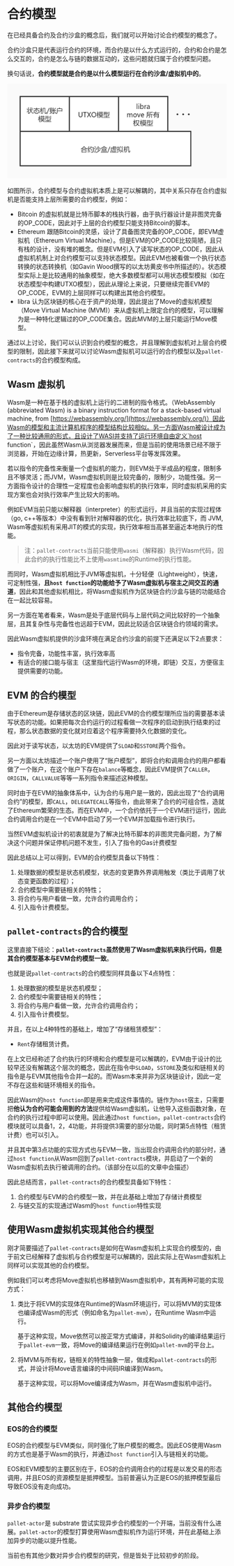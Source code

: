 # 合约模型
在已经具备合约及合约沙盒的概念后，我们就可以开始讨论合约模型的概念了。

合约沙盒只是代表运行合约的环境，而合约是以什么方式运行的，合约和合约是怎么交互的，合约是怎么与链的数据互动的，这些问题就归属于合约模型问题。

换句话说，**合约模型就是合约是以什么模型运行在合约沙盒/虚拟机中的**。

![](./imgs/model.jpg)

如图所示，合约模型与合约虚拟机本质上是可以解耦的，其中关系只存在合约虚拟机是否能支持上层所需要的合约模型，例如：

* Bitcoin 的虚拟机就是比特币脚本的栈执行器，由于执行器设计是非图灵完备的OP_CODE，因此对于上层的合约模型只能支持Bitcoin的脚本。
* Ethereum 跟随Bitcoin的灵感，设计了具备图灵完备的OP_CODE，即EVM虚拟机（Ethereum Virtual Machine）。但是EVM的OP_CODE比较简陋，且只有栈的设计，没有堆的概念。但是EVM引入了读写状态的OP_CODE，因此从虚拟机机制上对合约模型可以支持状态模型。因此EVM也被看做一个执行状态转换的状态转换机（如Gavin Wood撰写的以太坊黄皮书中所描述的）。状态模型实际上是比较通用的抽象模型，绝大多数模型都可以用状态模型模拟（如在状态模型中构建UTXO模型），因此从理论上来说，只要继续完善EVM的OP_CODE，EVM的上层同样可以构建出其他合约模型。
* libra 认为区块链的核心在于资产的处理，因此提出了Move的虚拟机模型（Move Virtual Machine (MVM)）来从虚拟机上限定合约的模型，可以理解为是一种特化逻辑过的OP_CODE集合。因此MVM的上层只能运行Move模型。

通过以上讨论，我们可以认识到合约模型的概念，并且理解到虚拟机对上层合约模型的限制，因此接下来就可以讨论Wasm虚拟机可以运行的合约模型以及`pallet-contracts`的合约模型构成。

## Wasm 虚拟机
Wasm是一种在基于栈的虚拟机上运行的二进制的指令格式。（WebAssembly (abbreviated Wasm) is a binary instruction format for a stack-based virtual machine, from [https://webassembly.org/](https://webassembly.org/)）因此Wasm的模型和主流计算机程序的模型结构比较相似。另一方面Wasm被设计成为了一种比较通用的形式，且设计了WASI并支持了运行环境自由定义`host function`，因此虽然Wasm从浏览器发展而来，但是当前的使用场景已经不限于浏览器，开始在边缘计算，热更新，Serverless平台等发挥效果。

若以指令的完备性来衡量一个虚拟机的能力，则EVM处于半成品的程度，限制多且不够灵活；而JVM，Wasm虚拟机则是比较完备的，限制少，功能性强。另一方面指令设计的合理性一定程度也会影响虚拟机的执行效率，同时虚拟机采用的实现方案也会对执行效率产生比较大的影响。

例如EVM当前只能以解释器（interpreter）的形式运行，并且当前的实现过程体（go, c++等版本）中没有看到针对解释器的优化，执行效率比较底下，而 JVM, Wasm等虚拟机有采用JIT的模式的实现，执行效率相当高甚至逼近本地执行的性能。

> 注：`pallet-contracts`当前只能使用`wasmi`（解释器）执行Wasm代码，因此合约的执行性能比不上使用`wasmtime`的Runtime的执行性能。

而同时，Wasm虚拟机相比于JVM等虚拟机，十分轻便（Lightweight），快速，可定制性强，**且`host function`的功能给予了Wasm虚拟机与宿主之间交互的通道**，因此和其他虚拟机相比，将Wasm虚拟机作为区块链合约沙盒与链的功能结合在一起比较容易。

另一方面在笔者看来，Wasm是处于底层代码与上层代码之间比较好的一个抽象层，且其复杂性与完备性也远超于EVM，因此比较适合区块链合约领域的需求。

因此Wasm虚拟机提供的沙盒环境在满足合约沙盒的前提下还满足以下2点要求：
* 指令完备，功能性丰富，执行效率高
* 有适合的接口能与宿主（这里指代运行Wasm的环境，即链）交互，方便宿主提供需要的功能。

## EVM 的合约模型

由于Ethereum是存储状态的区块链，因此EVM的合约模型理所应当的需要基本读写状态的功能。如果把每次合约运行的过程看做一次程序的启动到执行结束的过程，那么状态数据的变化就对应着这个程序需要持久化数据的变化。

因此对于读写状态，以太坊的EVM提供了`SLOAD`和`SSTORE`两个指令。

另一方面以太坊描述一个账户使用了“账户模型”，即将合约和调用合约的用户都看做了一个账户，在这个账户下存在`balance`等概念，因此EVM提供了`CALLER`，`ORIGIN`，`CALLVALUE`等等一系列指令来描述这种模型。

同时由于在EVM的抽象体系中，认为合约与用户是一致的，因此出现了“合约调用合约”的模型，即`CALL`，`DELEGATECALL`等指令，由此带来了合约的可组合性，造就了Ethereum繁荣的生态。而在EVM中，一个合约依托于一个EVM进行运行，因此合约调用合约是在一个EVM中启动了另一个EVM并加载指令进行执行。

当然EVM虚拟机设计的初衷就是为了解决比特币脚本的非图灵完备问题，为了解决这个问题并保证停机问题不发生，引入了指令的Gas计费模型

因此总结以上可以得到，EVM的合约模型具备以下特性：

1. 处理数据的模型是状态机模型，状态的变更靠外界调用触发（类比于调用了状态变更函数的过程）；
2. 合约模型中需要链相关的特性；
3. 将合约与用户看做一致，允许合约调用合约；
4. 引入指令计费模型。

## `pallet-contracts`的合约模型

这里直接下结论：**`pallet-contracts`虽然使用了Wasm虚拟机来执行代码，但是其合约模型基本与EVM合约模型一致**。

也就是说`pallet-contracts`的合约模型同样具备以下4点特性：

1. 处理数据的模型是状态机模型；
2. 合约模型中需要链相关的特性；
3. 将合约与用户看做一致，允许合约调用合约；
4. 引入指令计费模型。

并且，在以上4种特性的基础上，增加了“存储租赁模型”：

* `Rent`存储租赁计费。

在上文已经称述了合约执行的环境和合约模型是可以解耦的，EVM由于设计的比较早还没有解耦这个层次的概念，因此在指令中`SLOAD`，`SSTORE`及类似和链相关的指令是与EVM其他指令合并一起的。而Wasm本来并非为区块链设计，因此一定不存在这些和链环境相关的指令。

因此Wasm的`host function`即是用来完成这件事情的。链作为`host`宿主，只需要把**他认为合约可能会用到的方法**提供给Wasm虚拟机，让他导入这些函数对象，在合约的执行过程中即可以使用。因此通过`host function`，`pallet-contracts`合约模块就可以具备1，2，4功能，并将提供3需要的部分功能，同时第5点特性（租赁计费）也可以引入。

并且其中第3点功能的实现方式也与EVM一致，当出现合约调用合约的部分时，通过`host function`从Wasm回到了`pallet-contracts`模块，并启动了一个新的Wasm虚拟机去执行被调用的合约。（该部分在以后的文章中会描述）

因此总结而言，`pallet-contracts`的合约模型具备如下特性：

1. 合约模型与EVM的合约模型一致，并在此基础上增加了存储计费模型
2. 与链交互的实现通过Wasm的`host function`特性实现

## 使用Wasm虚拟机实现其他合约模型

刚才简要描述了`pallet-contracts`是如何在Wasm虚拟机上实现合约模型的，由于前文已经解释了虚拟机与合约模型是可以解耦的，因此实际上在Wasm虚拟机上同样可以实现其他的合约模型。

例如我们可以考虑将Move虚拟机也移植到Wasm虚拟机中，其有两种可能的实现方式：
1. 类比于将EVM的实现体在Runtime的Wasm环境运行，可以将MVM的实现体也编译成Wasm的形式（例如命名为`pallet-mvm`），在Runtime Wasm中运行。

    基于这种实现，Move依然可以按正常方式编译，并和Solidity的编译结果运行于`pallet-evm`一致，将Move的编译结果运行在例如`pallet-mvm`的平台上。

2. 将MVM与所有权，链相关的特性抽象一层，做成和`pallet-contracts`的形式，并设计将Move语言编译的中间码IR编译到Wasm。

    基于这种实现，可以将Move编译成为Wasm，并在Wasm虚拟机中运行。

## 其他合约模型
### EOS的合约模型

EOS的合约模型与EVM类似，同时强化了账户模型的概念。因此EOS使用Wasm的方式也是基于Wasm的执行，并通过`host function`引入与链相关的功能。

EOS和EVM模型的主要区别在于，EOS的合约调用合约的过程是以发交易的形态调用，并且EOS的资源模型是抵押模型。当前普遍认为正是EOS的抵押模型最后导致EOS没有走向成功。

### 异步合约模型
`pallet-actor`是 substrate 尝试实现异步合约模型的一个开端，当前没有什么进展。`pallet-actor`的模型打算使用Wasm虚拟机作为运行环境，并在此基础上添加异步的功能以提升性能。

当前也有其他少数对异步合约模型的研究，但是皆处于比较初步的阶段。
